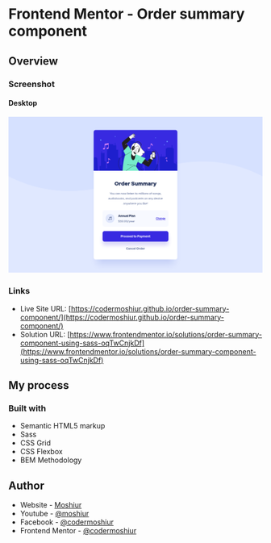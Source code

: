 # Frontend Mentor - Order summary component

## Overview

### Screenshot

#### Desktop

![](./design/desktop-design.png)

### Links

- Live Site URL: [https://codermoshiur.github.io/order-summary-component/](https://codermoshiur.github.io/order-summary-component/)
- Solution URL: [https://www.frontendmentor.io/solutions/order-summary-component-using-sass-oqTwCnjkDf](https://www.frontendmentor.io/solutions/order-summary-component-using-sass-oqTwCnjkDf)

## My process

### Built with

- Semantic HTML5 markup
- Sass
- CSS Grid
- CSS Flexbox
- BEM Methodology

## Author

- Website - [Moshiur](https://codersfoundation.com)
- Youtube - [@moshiur](https://www.youtube.com/moshiur)
- Facebook - [@codermoshiur](https://www.facebook.com/codermoshiur)
- Frontend Mentor - [@codermoshiur](https://www.frontendmentor.io/profile/codermoshiur)
